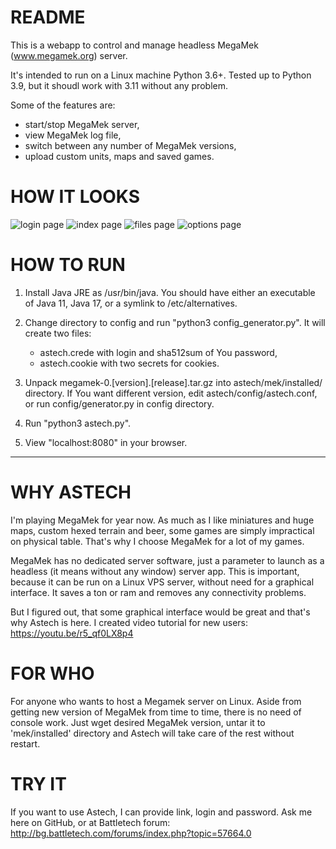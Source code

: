 # README #

This is a webapp to control and manage headless MegaMek (www.megamek.org) server.

It's intended to run on a Linux machine Python 3.6+. Tested up to Python 3.9,
but it shoudl work with 3.11 without any problem.

Some of the features are:
- start/stop MegaMek server,
- view MegaMek log file,
- switch between any number of MegaMek versions,
- upload custom units, maps and saved games.

# HOW IT LOOKS #

![login page](https://github.com/seem8/astech/blob/master/app/screenshots/astech_login.png "login page")
![index page](https://github.com/seem8/astech/blob/master/app/screenshots/astech_index.png "index page")
![files page](https://github.com/seem8/astech/blob/master/app/screenshots/astech_files_2.png "files page")
![options page](https://github.com/seem8/astech/blob/master/app/screenshots/astech_options.png "options page")

# HOW TO RUN #

1. Install Java JRE as /usr/bin/java. You should have either an executable of Java 11, Java 17, or a symlink to /etc/alternatives.

2. Change directory to config and run "python3 config_generator.py". It will create two files:
   - astech.crede with login and sha512sum of You password,
   - astech.cookie with two secrets for cookies.

3. Unpack megamek-0.[version].[release].tar.gz into astech/mek/installed/ directory. If You want different version, edit astech/config/astech.conf, or run config/generator.py in config directory.

4. Run "python3 astech.py".

5. View "localhost:8080" in your browser.

------------------------------------

# WHY ASTECH #
I'm playing MegaMek for year now. As much as I like miniatures and huge maps, custom hexed terrain and beer, some games are simply impractical on physical table. That's why I choose MegaMek for a lot of my games.

MegaMek has no dedicated server software, just a parameter to launch as a headless (it means without any window) server app. This is important, because it can be run on a Linux VPS server, without need for a graphical interface. It saves a ton or ram and removes any connectivity problems.

But I figured out, that some graphical interface would be great and that's why Astech is here. I created video tutorial for new users: https://youtu.be/r5_qf0LX8p4

# FOR WHO #
For anyone who wants to host a Megamek server on Linux. Aside from getting new version of MegaMek from time to time, there is no need of console work. Just wget desired MegaMek version, untar it to 'mek/installed' directory and Astech will take care of the rest without restart.

# TRY IT #
If you want to use Astech, I can provide link, login and password. Ask me here on GitHub, or at Battletech forum: http://bg.battletech.com/forums/index.php?topic=57664.0

